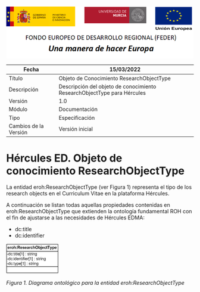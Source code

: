 ![](../../Docs/media/CabeceraDocumentosMD.png)

| Fecha         | 15/03/2022                                                   |
| ------------- | ------------------------------------------------------------ |
|Título|Objeto de Conocimiento ResearchObjectType| 
|Descripción|Descripción del objeto de conocimiento ResearchObjectType para Hércules|
|Versión|1.0|
|Módulo|Documentación|
|Tipo|Especificación|
|Cambios de la Versión|Versión inicial|

# Hércules ED. Objeto de conocimiento ResearchObjectType

La entidad eroh:ResearchObjectType (ver Figura 1) representa el tipo de los research objects en el Curriculum Vitae en la plataforma Hércules. 

A continuación se listan todas aquellas propiedades contenidas en eroh:ResearchObjectType que extienden la ontología fundamental ROH con el fin de ajustarse a las necesidades de Hércules EDMA:

- dc:title
- dc:identifier

![](../../Docs/media/ObjetosDeConocimiento/ResearchObjectType.png)

*Figura 1. Diagrama ontológico para la entidad eroh:ResearchObjectType*
